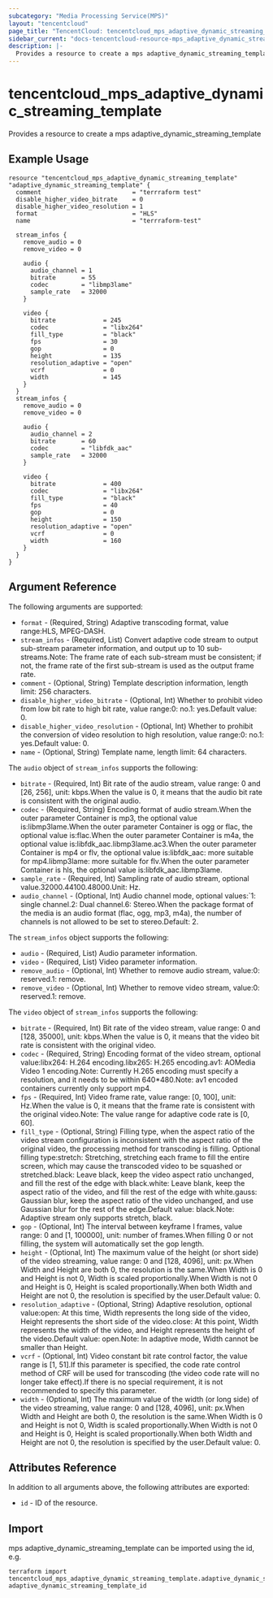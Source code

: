 ```yaml
---
subcategory: "Media Processing Service(MPS)"
layout: "tencentcloud"
page_title: "TencentCloud: tencentcloud_mps_adaptive_dynamic_streaming_template"
sidebar_current: "docs-tencentcloud-resource-mps_adaptive_dynamic_streaming_template"
description: |-
  Provides a resource to create a mps adaptive_dynamic_streaming_template
---
```


# tencentcloud_mps_adaptive_dynamic_streaming_template

Provides a resource to create a mps adaptive_dynamic_streaming_template

## Example Usage

```hcl
resource "tencentcloud_mps_adaptive_dynamic_streaming_template" "adaptive_dynamic_streaming_template" {
  comment                         = "terrraform test"
  disable_higher_video_bitrate    = 0
  disable_higher_video_resolution = 1
  format                          = "HLS"
  name                            = "terrraform-test"

  stream_infos {
    remove_audio = 0
    remove_video = 0

    audio {
      audio_channel = 1
      bitrate       = 55
      codec         = "libmp3lame"
      sample_rate   = 32000
    }

    video {
      bitrate             = 245
      codec               = "libx264"
      fill_type           = "black"
      fps                 = 30
      gop                 = 0
      height              = 135
      resolution_adaptive = "open"
      vcrf                = 0
      width               = 145
    }
  }
  stream_infos {
    remove_audio = 0
    remove_video = 0

    audio {
      audio_channel = 2
      bitrate       = 60
      codec         = "libfdk_aac"
      sample_rate   = 32000
    }

    video {
      bitrate             = 400
      codec               = "libx264"
      fill_type           = "black"
      fps                 = 40
      gop                 = 0
      height              = 150
      resolution_adaptive = "open"
      vcrf                = 0
      width               = 160
    }
  }
}
```

## Argument Reference

The following arguments are supported:

* `format` - (Required, String) Adaptive transcoding format, value range:HLS, MPEG-DASH.
* `stream_infos` - (Required, List) Convert adaptive code stream to output sub-stream parameter information, and output up to 10 sub-streams.Note: The frame rate of each sub-stream must be consistent; if not, the frame rate of the first sub-stream is used as the output frame rate.
* `comment` - (Optional, String) Template description information, length limit: 256 characters.
* `disable_higher_video_bitrate` - (Optional, Int) Whether to prohibit video from low bit rate to high bit rate, value range:0: no.1: yes.Default value: 0.
* `disable_higher_video_resolution` - (Optional, Int) Whether to prohibit the conversion of video resolution to high resolution, value range:0: no.1: yes.Default value: 0.
* `name` - (Optional, String) Template name, length limit: 64 characters.

The `audio` object of `stream_infos` supports the following:

* `bitrate` - (Required, Int) Bit rate of the audio stream, value range: 0 and [26, 256], unit: kbps.When the value is 0, it means that the audio bit rate is consistent with the original audio.
* `codec` - (Required, String) Encoding format of audio stream.When the outer parameter Container is mp3, the optional value is:libmp3lame.When the outer parameter Container is ogg or flac, the optional value is:flac.When the outer parameter Container is m4a, the optional value is:libfdk_aac.libmp3lame.ac3.When the outer parameter Container is mp4 or flv, the optional value is:libfdk_aac: more suitable for mp4.libmp3lame: more suitable for flv.When the outer parameter Container is hls, the optional value is:libfdk_aac.libmp3lame.
* `sample_rate` - (Required, Int) Sampling rate of audio stream, optional value.32000.44100.48000.Unit: Hz.
* `audio_channel` - (Optional, Int) Audio channel mode, optional values:`1: single channel.2: Dual channel.6: Stereo.When the package format of the media is an audio format (flac, ogg, mp3, m4a), the number of channels is not allowed to be set to stereo.Default: 2.

The `stream_infos` object supports the following:

* `audio` - (Required, List) Audio parameter information.
* `video` - (Required, List) Video parameter information.
* `remove_audio` - (Optional, Int) Whether to remove audio stream, value:0: reserved.1: remove.
* `remove_video` - (Optional, Int) Whether to remove video stream, value:0: reserved.1: remove.

The `video` object of `stream_infos` supports the following:

* `bitrate` - (Required, Int) Bit rate of the video stream, value range: 0 and [128, 35000], unit: kbps.When the value is 0, it means that the video bit rate is consistent with the original video.
* `codec` - (Required, String) Encoding format of the video stream, optional value:libx264: H.264 encoding.libx265: H.265 encoding.av1: AOMedia Video 1 encoding.Note: Currently H.265 encoding must specify a resolution, and it needs to be within 640*480.Note: av1 encoded containers currently only support mp4.
* `fps` - (Required, Int) Video frame rate, value range: [0, 100], unit: Hz.When the value is 0, it means that the frame rate is consistent with the original video.Note: The value range for adaptive code rate is [0, 60].
* `fill_type` - (Optional, String) Filling type, when the aspect ratio of the video stream configuration is inconsistent with the aspect ratio of the original video, the processing method for transcoding is filling. Optional filling type:stretch: Stretching, stretching each frame to fill the entire screen, which may cause the transcoded video to be squashed or stretched.black: Leave black, keep the video aspect ratio unchanged, and fill the rest of the edge with black.white: Leave blank, keep the aspect ratio of the video, and fill the rest of the edge with white.gauss: Gaussian blur, keep the aspect ratio of the video unchanged, and use Gaussian blur for the rest of the edge.Default value: black.Note: Adaptive stream only supports stretch, black.
* `gop` - (Optional, Int) The interval between keyframe I frames, value range: 0 and [1, 100000], unit: number of frames.When filling 0 or not filling, the system will automatically set the gop length.
* `height` - (Optional, Int) The maximum value of the height (or short side) of the video streaming, value range: 0 and [128, 4096], unit: px.When Width and Height are both 0, the resolution is the same.When Width is 0 and Height is not 0, Width is scaled proportionally.When Width is not 0 and Height is 0, Height is scaled proportionally.When both Width and Height are not 0, the resolution is specified by the user.Default value: 0.
* `resolution_adaptive` - (Optional, String) Adaptive resolution, optional value:open: At this time, Width represents the long side of the video, Height represents the short side of the video.close: At this point, Width represents the width of the video, and Height represents the height of the video.Default value: open.Note: In adaptive mode, Width cannot be smaller than Height.
* `vcrf` - (Optional, Int) Video constant bit rate control factor, the value range is [1, 51].If this parameter is specified, the code rate control method of CRF will be used for transcoding (the video code rate will no longer take effect).If there is no special requirement, it is not recommended to specify this parameter.
* `width` - (Optional, Int) The maximum value of the width (or long side) of the video streaming, value range: 0 and [128, 4096], unit: px.When Width and Height are both 0, the resolution is the same.When Width is 0 and Height is not 0, Width is scaled proportionally.When Width is not 0 and Height is 0, Height is scaled proportionally.When both Width and Height are not 0, the resolution is specified by the user.Default value: 0.

## Attributes Reference

In addition to all arguments above, the following attributes are exported:

* `id` - ID of the resource.




## Import

mps adaptive_dynamic_streaming_template can be imported using the id, e.g.

```
terraform import tencentcloud_mps_adaptive_dynamic_streaming_template.adaptive_dynamic_streaming_template adaptive_dynamic_streaming_template_id
```

